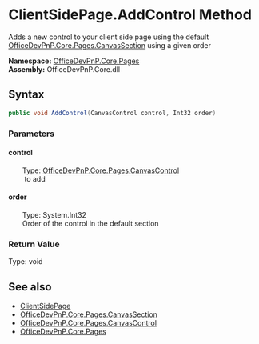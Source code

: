 # ClientSidePage.AddControl Method  
Adds a new control to your client side page using the default  [OfficeDevPnP.Core.Pages.CanvasSection](OfficeDevPnP.Core.Pages.CanvasSection.md)  using a given order  

**Namespace:** [OfficeDevPnP.Core.Pages](OfficeDevPnP.Core.Pages.md)  
**Assembly:** OfficeDevPnP.Core.dll  
## Syntax
```C#
public void AddControl(CanvasControl control, Int32 order)
```
### Parameters
#### control  
&emsp;&emsp;Type: [OfficeDevPnP.Core.Pages.CanvasControl](OfficeDevPnP.Core.Pages.CanvasControl.md)  
&emsp;&emsp; to add  

  

#### order  
&emsp;&emsp;Type: System.Int32  
&emsp;&emsp;Order of the control in the default section  

  

### Return Value
Type: void  

## See also
- [ClientSidePage](OfficeDevPnP.Core.Pages.ClientSidePage.md) 
- [OfficeDevPnP.Core.Pages.CanvasSection](OfficeDevPnP.Core.Pages.CanvasSection.md)
- [OfficeDevPnP.Core.Pages.CanvasControl](OfficeDevPnP.Core.Pages.CanvasControl.md)
- [OfficeDevPnP.Core.Pages](OfficeDevPnP.Core.Pages.md) 
